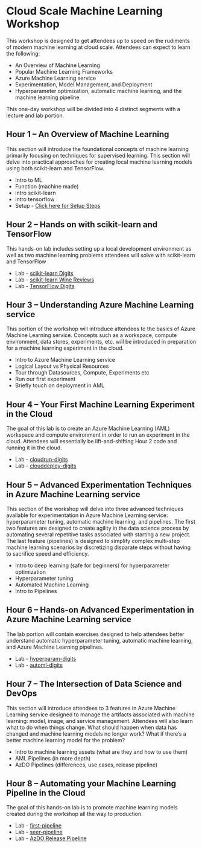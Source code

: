 # Cloud Scale Machine Learning Workshop

This workshop is designed to get attendees up to speed on the rudiments of modern machine learning at cloud scale. 
Attendees can expect to learn the following:

- An Overview of Machine Learning
- Popular Machine Learning Frameworks
- Azure Machine Learning service
- Experimentation, Model Management, and Deployment
- Hyperparameter optimization, automatic machine learning, and the machine learning pipeline

This one-day workshop will be divided into 4 distinct segments with a lecture and lab portion. 

## Hour 1 – An Overview of Machine Learning
This section will introduce the foundational concepts of machine learning primarily focusing on techniques for supervised learning. This section will delve into practical approaches for creating local machine learning models using both scikit-learn and TensorFlow.
- Intro to ML
- Function (machine made)
- intro scikit-learn
- intro tensorflow
- Setup -  [Click here for Setup Steps](setup.md)

## Hour 2 – Hands on with scikit-learn and TensorFlow
This hands-on lab includes setting up a local development environment as well as two machine learning problems attendees will solve with scikit-learn and TensorFlow

- Lab - [scikit-learn Digits](https://github.com/cloudscaleml/scikit-digits)
- Lab - [scikit-learn Wine Reviews](https://github.com/cloudscaleml/scikit-nlp)
- Lab - [TensorFlow Digits](https://github.com/cloudscaleml/tfsimple-digits)

## Hour 3 – Understanding Azure Machine Learning service
This portion of the workshop will introduce attendees to the basics of Azure Machine Learning service. Concepts such as a workspace, compute environment, data stores, experiments, etc. will be introduced in preparation for a machine learning experiment in the cloud. 

- Intro to Azure Machine Learning service
- Logical Layout vs Physical Resources
- Tour through Datasources, Compute, Experiments etc
- Run our first experiment
- Briefly touch on deployment in AML

## Hour 4 – Your First Machine Learning Experiment in the Cloud
The goal of this lab is to create an Azure Machine Learning (AML) workspace and compute environment in order to run an experiment in the cloud. Attendees will essentially be lift-and-shifting Hour 2 code and running it in the cloud.

- Lab - [cloudrun-digits](https://github.com/cloudscaleml/cloudrun-digits)
- Lab - [clouddeploy-digits](https://github.com/cloudscaleml/clouddeploy-digits)

## Hour 5 – Advanced Experimentation Techniques in Azure Machine Learning service
This section of the workshop will delve into three advanced techniques available for experimentation in Azure Machine Learning service: hyperparameter tuning, automatic machine learning, and pipelines. The first two features are designed to create agility in the data science process by automating several repetitive tasks associated with starting a new project. The last feature (pipelines) is designed to simplify complex multi-step machine learning scenarios by discretizing disparate steps without having to sacrifice speed and efficiency.

- Intro to deep learning (safe for beginners) for hyperparameter optimization
- Hyperparameter tuning
- Automated Machine Learning
- Intro to Pipelines

## Hour 6 – Hands-on Advanced Experimentation in Azure Machine Learning service
The lab portion will contain exercises designed to help attendees better understand automatic hyperparameter tuning, automatic machine learning, and Azure Machine Learning pipelines.

- Lab - [hyperparam-digits](https://github.com/cloudscaleml/hyperparams-digits)
- Lab - [automl-digits](https://github.com/cloudscaleml/automl-digits)


## Hour 7 – The Intersection of Data Science and DevOps
This section will introduce attendees to 3 features in Azure Machine Learning service designed to manage the artifacts associated with machine learning: model, image, and service management. Attendees will also learn what to do when things change. What should happen when data has changed and machine learning models no longer work? What if there’s a better machine learning model for the problem? 

- Intro to machine learning assets (what are they and how to use them)
- AML Pipelines (in more depth)
- AzDO Pipelines (differences, use cases, release pipeline)

## Hour 8 – Automating your Machine Learning Pipeline in the Cloud
The goal of this hands-on lab is to promote machine learning models created during the workshop all the way to production. 

- Lab - [first-pipeline](https://github.com/cloudscaleml/seer/blob/master/firstpipeline.md)
- Lab - [seer-pipeline](https://github.com/cloudscaleml/seer/blob/master/seerpipeline.md)
- Lab - [AzDO Release Pipeline](https://github.com/cloudscaleml/seer/blob/master/azdodeploy.md)
